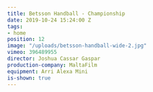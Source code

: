 ```yaml
---
title: Betsson Handball - Championship
date: 2019-10-24 15:24:00 Z
tags:
- home
position: 12
image: "/uploads/betsson-handball-wide-2.jpg"
vimeo: 396489955
director: Joshua Cassar Gaspar
production-company: MaltaFilm
equipment: Arri Alexa Mini
is-shown: true
---
```



